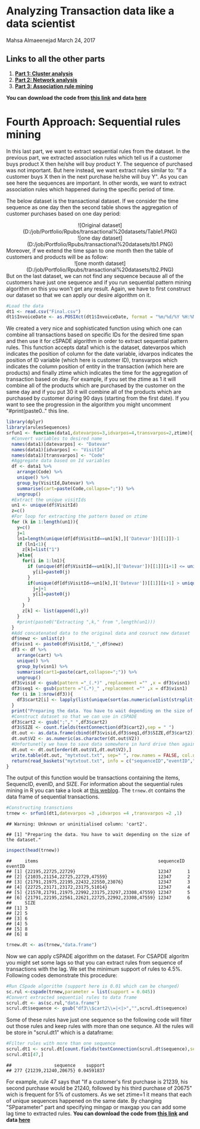 Analyzing Transaction data like a data scientist
================
Mahsa Almaeenejad
March 24, 2017

Links to all the other parts
----------------------------

1.  **<a href="https://github.com/tahamokfi/AnalyzeTransactionData/blob/master/Part_1.md" target="_blank">Part 1: Cluster analysis</a>**
2.  **<a href="https://github.com/tahamokfi/AnalyzeTransactionData/blob/master/Part_2.md" target="_blank">Part 2: Network analysis</a>**
3.  **<a href="https://github.com/tahamokfi/AnalyzeTransactionData/blob/master/Part_3.md" target="_blank">Part 3: Association rule mining</a>**

**You can download the code from <a href="http://bit.ly/2RA995b" target="_blank">this link</a> and data <a href="http://bit.ly/2VBlzsy" target="_blank">here</a>**

Fourth Approach: Sequential rules mining
========================================

In this last part, we want to extract sequential rules from the dataset. In the previous part, we extracted association rules which tell us if a customer buys product X then he/she will buy product Y. The sequence of purchased was not important. But here instead, we want extract rules similar to: "If a customer buys X then in the next purchase he/she will buy Y". As you can see here the sequences are important. In other words, we want to extract association rules which happened during the specific period of time.

The below dataset is the transactional dataset. If we consider the time sequence as one day then the second table shows the aggregation of customer purchases based on one day period:

<center>
![Original dataset](D:/job/Portfolio/Rpubs/transactional%20datasets/Table1.PNG)
</center>
<center>
![one day dataset](D:/job/Portfolio/Rpubs/transactional%20datasets/tb1.PNG)
</center>
Moreover, if we extend the time span to one month then the table of customers and products will be as follow:

<center>
![one month dataset](D:/job/Portfolio/Rpubs/transactional%20datasets/tb2.PNG)
</center>
But on the last dataset, we can not find any sequence because all of the customers have just one sequence and if you run sequential pattern mining algorithm on this you won't get any result. Again, we have to first construct our dataset so that we can apply our desire algorithm on it.

``` r
#Load the data
dt1 <- read.csv("Final.csv")
dt1$InvoiceDate <- as.POSIXct(dt1$InvoiceDate, format = "%m/%d/%Y %H:%M")
```

We created a very nice and sophisticated function using which one can combine all transactions based on specific IDs for the desired time span and then use it for cSPADE algorithm in order to extract sequential pattern rules. This function accepts data1 which is the dataset, datevarpos which indicates the position of column for the date variable, idvarpos indicates the position of ID variable (which here is customer ID), transvarpos which indicates the column position of entity in the transaction (which here are products) and finally ztime which indicates the time for the aggregation of transaction based on day. For example, if you set the ztime as 1 it will combine all of the products which are purchased by the customer on the same day and if you put 30 it will combine all of the products which are purchased by customer during 90 days (starting from the first date). If you want to see the progression in the algorithm you might uncomment "\#print(paste0.." this line.

``` r
library(dplyr)
library(arulesSequences)
srfun1 <- function(data1,datevarpos=3,idvarpos=4,transvarpos=2,ztime){
  #Convert variables to desired name
  names(data1)[datevarpos] <- "Datevar"
  names(data1)[idvarpos] <- "VisitId"
  names(data1)[transvarpos] <- "Code"
  #Aggregate data based on Id variables
  df <- data1 %>%
    arrange(Code) %>%
    unique() %>%
    group_by(VisitId,Datevar) %>%
    summarise(cart=paste(Code,collapse=";")) %>%
    ungroup()
  #Extract the unique visitIds
  un1 <- unique(df$VisitId)
  z=c()
  #For loop for extracting the pattern based on ztime
  for (k in 1:length(un1)){
    y=c()
    j=1
    ln1=length(unique(df[df$VisitId==un1[k],]['Datevar'])[[1]])-1
    if (ln1<1){
      z[k]=list("1")
    }else{
      for(i in 1:ln1){
        if (unique(df[df$VisitId==un1[k],]['Datevar'])[[1]][i+1] <= unique(df[df$VisitId==un1[k],]['Datevar'])[[1]][i]+ztime*86400){
          y[i]=paste0(j)
        }
        if(unique(df[df$VisitId==un1[k],]['Datevar'])[[1]][i+1] > unique(df[df$VisitId==un1[k],]['Datevar'])[[1]][i]+ztime*86400){
          j=j+1
          y[i]=paste0(j)
        }
      }
      z[k] <- list(append(1,y))
    }
    #print(paste0("Extracting ",k," from ",length(un1)))
  }
  #Add concatenated data to the original data and cosruct new dataset
  df$newz <- unlist(z)
  df$visn1 <- paste0(df$VisitId,"_",df$newz)
  df3 <- df %>%
    arrange(cart) %>%
    unique() %>%
    group_by(visn1) %>%
    summarise(cart1=paste(cart,collapse=";")) %>%
    ungroup()
  df3$visid <- gsub(pattern ="_(.*)" ,replacement ="" ,x = df3$visn1)
  df3$seq1 <- gsub(pattern ="(.*)_" ,replacement ="" ,x = df3$visn1)
  for (i in 1:nrow(df3)){
    df3$cart2[i] <- lapply(list(unique(sort(as.numeric(unlist(strsplit(df3$cart1[i],";")))))),paste, collapse = ";")
  }
  print("Preparing the data. You have to wait depending on the size of the dataset.")
  #Construct dataset so that we can use in cSPADE
  df3$cart2 <- gsub(";"," ",df3$cart2)
  df3$SIZE <- count.fields(textConnection(df3$cart2),sep = " ")
  dt.out <- as.data.frame(cbind(df3$visid,df3$seq1,df3$SIZE,df3$cart2))
  dt.out$V2 <- as.numeric(as.character(dt.out$V2))
  #Unfortunetly we have to save data somewhere in hard drive then again load it using read_basket
  dt.out <- dt.out[order(dt.out$V1,dt.out$V2),]
  write.table(dt.out, "mytxtout.txt", sep=" ", row.names = FALSE, col.names = FALSE, quote = FALSE)
  return(read_baskets("mytxtout.txt", info = c("sequenceID","eventID","SIZE")))
}
```

The output of this function would be transactions containing the items, SequencID, evenID, and SIZE. For information about the sequential rules mining in R you can take a look at <a href="https://en.wikibooks.org/wiki/Data_Mining_Algorithms_In_R/Sequence_Mining/SPADE" target="_blank">this weblog</a>. The `trnew.dt` contains the data frame of sequential transactions.

``` r
#Constructing transctions
trnew <- srfun1(dt1,datevarpos =3 ,idvarpos =4 ,transvarpos =2 ,1)
```

    ## Warning: Unknown or uninitialised column: 'cart2'.

    ## [1] "Preparing the data. You have to wait depending on the size of the dataset."

``` r
inspect(head(trnew))
```

    ##     items                                             sequenceID eventID
    ## [1] {22195,22725,22729}                               12347      1      
    ## [2] {21035,21154,22725,22729,47559}                   12347      2      
    ## [3] {21791,21975,22195,22432,22550,23076}             12347      3      
    ## [4] {22725,23171,23172,23175,51014}                   12347      4      
    ## [5] {21578,21791,21975,22992,23175,23297,23308,47559} 12347      5      
    ## [6] {21791,22195,22561,22621,22725,22992,23308,47559} 12347      6      
    ##     SIZE
    ## [1] 3   
    ## [2] 5   
    ## [3] 6   
    ## [4] 5   
    ## [5] 8   
    ## [6] 8

``` r
trnew.dt <- as(trnew,"data.frame")
```

Now we can apply cSPADE algorithm on the dataset. For CSAPDE algoritm you might set some lags so that you can extract rules from sequence of transactions with the lag. We set the minimum support of rules to 4.5%. Following codes demonstrate this procedure:

``` r
#Run CSpade algorithm (support here is 0.01 which can be changed)
sc.rul <-cspade(trnew,parameter = list(support = 0.045))
#Convert extracted sequential rules to data frame
scrul.dt <- as(sc.rul,"data.frame")
scrul.dt$sequence <- gsub("df3\\$cart2\\=|<|>","",scrul.dt$sequence)
```

Some of these rules have just one sequence so the following code will filter out those rules and keep rules with more than one sequnce. All the rules will be store in "scrul.dt1" which is a dataframe:

``` r
#Filter rules with more than one sequence
scrul.dt1 <- scrul.dt[count.fields(textConnection(scrul.dt$sequence),sep = ",")>1,]
scrul.dt1[47,]
```

    ##                sequence    support
    ## 277 {21239,21240,20675} 0.04591837

For example, rule 47 says that "If a customer's first purchase is 21239, his second purchase would be 21240, followed by his third purchase of 20675" wich is frequent for 5% of customers. As we set ztime=1 it means that each of unique sequences happened on the same date. By changing "SPparameter" part and specifying mingap or maxgap you can add some lag time to extracted rules. **You can download the code from <a href="http://bit.ly/2RA995b" target="_blank">this link</a> and data <a href="http://bit.ly/2VBlzsy" target="_blank">here</a>**
